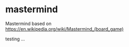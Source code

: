 # mastermind
Mastermind based on https://en.wikipedia.org/wiki/Mastermind_(board_game)


testing ...